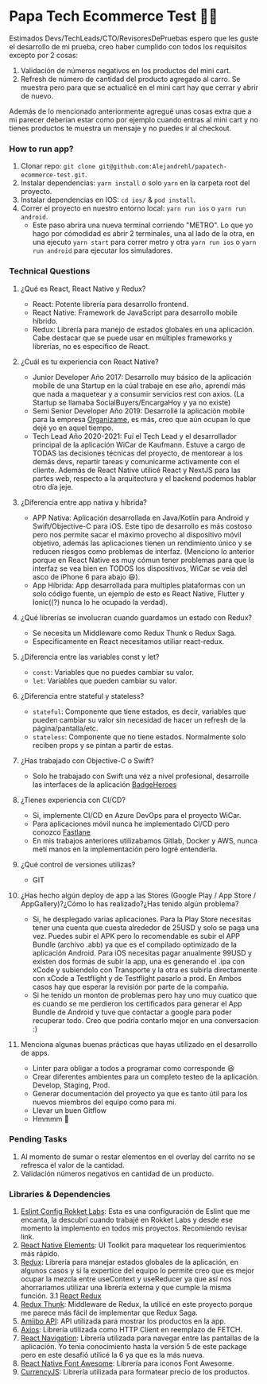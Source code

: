 # Papa Tech Ecommerce Test :pizza::fire:

Estimados Devs/TechLeads/CTO/RevisoresDePruebas espero que les guste el desarrollo de mi prueba, creo haber cumplido con todos los requisitos excepto por 2 cosas:

1. Validación de números negativos en los productos del mini cart.
2. Refresh de número de cantidad del producto agregado al carro. Se muestra pero para que se actualicé en el mini cart hay que cerrar y abrir de nuevo.

Además de lo mencionado anteriormente agregué unas cosas extra que a mi parecer deberian estar como por ejemplo cuando entras al mini cart y no tienes productos te muestra un mensaje y no puedes ir al checkout.

### How to run app?

1. Clonar repo: `git clone git@github.com:Alejandrehl/papatech-ecommerce-test.git`.
2. Instalar dependencias: `yarn install` o solo `yarn` en la carpeta root del proyecto.
3. Instalar dependencias en IOS: `cd ios/` & `pod install`.
4. Correr el proyecto en nuestro entorno local: `yarn run ios` o `yarn run android`.
   - Este paso abrira una nueva terminal corriendo "METRO". Lo que yo hago por cómodidad es abrir 2 terminales, una al lado de la otra, en una ejecuto `yarn start` para correr metro y otra `yarn run ios` o `yarn run android` para ejecutar los simuladores.

### Technical Questions

1. ¿Qué es React, React Native y Redux?
   - React: Potente librería para desarrollo frontend.
   - React Native: Framework de JavaScript para desarrollo mobile híbrido.
   - Redux: Librería para manejo de estados globales en una aplicación. Cabe destacar que se puede usar en múltiples frameworks y librerías, no es especifico de React.
2. ¿Cuál es tu experiencia con React Native?
   - Junior Developer Año 2017: Desarrollo muy básico de la aplicación mobile de una Startup en la cúal trabaje en ese año, aprendí más que nada a maquetear y a consumir servicios rest con axios. (La Startup se llamaba SocialBuyers/EncargaHoy y ya no existe)
   - Semi Senior Developer Año 2019: Desarrollé la aplicación mobile para la empresa [Organizame](https://www.organizame.cl/), es más, creo que aún ocupan lo que dejé yo en aquel tiempo.
   - Tech Lead Año 2020-2021: Fuí el Tech Lead y el desarrollador principal de la aplicación WiCar de Kaufmann. Estuve a cargo de TODAS las decisiones técnicas del proyecto, de mentorear a los demás devs, repartir tareas y comunicarme activamente con el cliente. Además de React Native utilicé React y NextJS para las partes web, respecto a la arquitectura y el backend podemos hablar otro día jeje.
3. ¿Diferencia entre app nativa y híbrida?
   - APP Nativa: Aplicación desarrollada en Java/Kotlin para Android y Swift/Objective-C para iOS. Este tipo de desarrollo es más costoso pero nos permite sacar el máximo provecho al dispositivo móvil objetivo, además las aplicaciones tienen un rendimiento único y se reducen riesgos como problemas de interfaz. (Menciono lo anterior porque en React Native es muy cómun tener problemas para que la interfaz se vea bien en TODOS los dispositivos, WiCar se veía del asco de iPhone 6 para abajo :laughing:).
   - App Híbrida: App desarrollada para multiples plataformas con un solo código fuente, un ejemplo de esto es React Native, Flutter y Ionic((?) nunca lo he ocupado la verdad).
4. ¿Qué librerías se involucran cuando guardamos un estado con Redux?
   - Se necesita un Middleware como Redux Thunk o Redux Saga.
   - Especificamente en React necesitamos utiliar react-redux.
5. ¿Diferencia entre las variables const y let?
   - `const`: Variables que no puedes cambiar su valor.
   - `let`: Variables que pueden cambiar su valor.
6. ¿Diferencia entre stateful y stateless?
   - `stateful`: Componente que tiene estados, es decir, variables que pueden cambiar su valor sin necesidad de hacer un refresh de la página/pantalla/etc.
   - `stateless`: Componente que no tiene estados. Normalmente solo reciben props y se pintan a partir de estas.
7. ¿Has trabajado con Objective-C o Swift?
   - Solo he trabajado con Swift una véz a nivel profesional, desarrolle las interfaces de la aplicación [BadgeHeroes](https://www.badgeheroes.com/?lang=en)
8. ¿Tienes experiencia con CI/CD?
   - Si, implemente CI/CD en Azure DevOps para el proyecto WiCar.
   - Para aplicaciones móvil nunca he implementado CI/CD pero conozco [Fastlane](https://fastlane.tools/)
   - En mis trabajos anteriores utilizabamos Gitlab, Docker y AWS, nunca metí manos en la implementación pero logré entenderla.
9. ¿Qué control de versiones utilizas?
   - GIT
10. ¿Has hecho algún deploy de app a las Stores (Google Play / App Store / AppGallery)?¿Cómo lo has realizado?¿Has tenido algún problema?

    - Si, he desplegado varias aplicaciones. Para la Play Store necesitas tener una cuenta que cuesta alrededor de 25USD y solo se paga una vez. Puedes subir el APK pero lo recomendable es subir el APP Bundle (archivo .abb) ya que es el compilado optimizado de la aplicación Android. Para iOS necesitas pagar anualmente 99USD y existen dos formas de subir la app, una es generando el .ipa con xCode y subiendolo con Transporte y la otra es subirla directamente con xCode a Testflight y de Testflight pasarlo a prod. En Ambos casos hay que esperar la revisión por parte de la compañia.
    - Si he tenido un monton de problemas pero hay uno muy cuatico que es cuando se me perdieron los certificados para generar el App Bundle de Android y tuve que contactar a google para poder recuperar todo. Creo que podría contarlo mejor en una conversacion :)

11. Menciona algunas buenas prácticas que hayas utilizado en el desarrollo de apps.

    - Linter para obligar a todos a programar como corresponde :laughing:
    - Crear diferentes ambientes para un completo testeo de la aplicación. Develop, Staging, Prod.
    - Generar documentación del proyecto ya que es tanto útil para los nuevos miembros del equipo como para mi.
    - Llevar un buen Gitflow
    - Hmmmm :thinking:

### Pending Tasks

1. Al momento de sumar o restar elementos en el overlay del carrito no se refresca el valor de la cantidad.
2. Validación números negativos en cantidad de un producto.

### Libraries & Dependencies

1. [Eslint Config Rokket Labs](https://github.com/rokket-labs/eslint-config-rokket-labs): Esta es una configuración de Eslint que me encanta, la descubrí cuando trabajé en Rokket Labs y desde ese momento la implemento en todos mis proyectos. Recomiendo revisar link.
2. [React Native Elements](https://reactnativeelements.com/): UI Toolkit para maquetear los requerimientos más rápido.
3. [Redux](https://redux.js.org/): Librería para manejar estados globales de la aplicación, en algunos casos y si la expertice del equipo lo permite creo que es mejor ocupar la mezcla entre useContext y useReducer ya que así nos ahorrariamos utilizar una librería externa y que cumple la misma función.
   3.1 [React Redux](https://react-redux.js.org/)
4. [Redux Thunk](https://github.com/reduxjs/redux-thunk): Middleware de Redux, la utilicé en este proyecto porque me parece más fácil de implementar que Redux Saga.
5. [Amiibo API](https://www.amiiboapi.com/): API utilizada para mostrar los productos en la app.
6. [Axios](https://github.com/axios/axios): Librería utilizada como HTTP Client en reemplazo de FETCH.
7. [React Navigation](https://reactnavigation.org/): Librería utilizada para navegar entre las pantallas de la aplicación. Yo tenia conocimiento hasta la versión 5 de este package pero en este desafió utilicé la 6 ya que es la más nueva.
8. [React Native Font Awesome](https://www.npmjs.com/package/@fortawesome/react-native-fontawesome): Librería para iconos Font Awesome.
9. [CurrencyJS](https://currency.js.org/): Librería utilizada para formatear precio de los productos.
